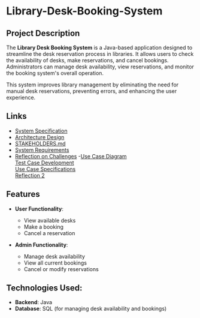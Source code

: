 # Library-Desk-Booking-System


## Project Description

The **Library Desk Booking System** is a Java-based application designed to streamline the desk reservation process in libraries. It allows users to check the availability of desks, make reservations, and cancel bookings. Administrators can manage desk availability, view reservations, and monitor the booking system's overall operation.

This system improves library management by eliminating the need for manual desk reservations, preventing errors, and enhancing the user experience.

## Links

- [System Specification](SPECIFICATION.md)
- [Architecture Design](ARCHITECTURE.md)
- [STAKEHOLDERS.md](STAKEHOLDERS.md)
- [System Requirements](System_Requirements.md)
- [Reflection on Challenges](Reflection.md)
-[Use Case Diagram](https://github.com/Hlakanipha-Mboxela-01/Library-Desk-Booking-System/blob/main/Use%20case%20diagram.md)  
[Test Case Development](https://github.com/Hlakanipha-Mboxela-01/Library-Desk-Booking-System/blob/main/Test%20Case%20Development.md)  
[Use Case Specifications](https://github.com/Hlakanipha-Mboxela-01/Library-Desk-Booking-System/blob/main/Use%20Case%20Specifications.md)  
[Reflection 2](https://github.com/Hlakanipha-Mboxela-01/Library-Desk-Booking-System/blob/main/Reflection2.md)




  

## Features
- **User Functionality**:
  - View available desks
  - Make a booking
  - Cancel a reservation

- **Admin Functionality**:
  - Manage desk availability
  - View all current bookings
  - Cancel or modify reservations

## Technologies Used:
- **Backend**: Java
- **Database**: SQL (for managing desk availability and bookings)
